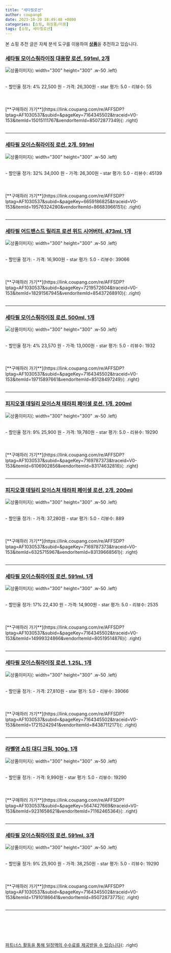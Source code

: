```yaml
---
title: "세타필로션"
author: coupang6
date: 2023-10-20 18:49:48 +0800
categories: [쇼핑, 화장품/미용]
tags: [쇼핑, 세타필로션]
---
```


본 쇼핑 추천 글은 자체 분석 도구를 이용하여 [**상품**](https://link.coupang.com/a/bao1ui)을 추천하고 있습니다.

### [세타필 모이스춰라이징 대용량 로션, 591ml, 2개](https://link.coupang.com/re/AFFSDP?lptag=AF1030537&subid=&pageKey=7164345502&traceid=V0-153&itemId=15015111767&vendorItemId=85072877349)

![상품이미지](https://thumbnail6.coupangcdn.com/thumbnails/remote/230x230ex/image/retail/images/711593805388429-8681b9cc-5d10-40db-99d4-f490d8eca8b5.jpg){: width="300" height="300" .w-50 .left}


<br>
- 할인율 정가: 4%  22,500   원
- 가격: 26,300원
- star 평가: 5.0
- 리뷰수: 55
<br>
<br>
<br>
<br>
[**구매하러 가기**](https://link.coupang.com/re/AFFSDP?lptag=AF1030537&subid=&pageKey=7164345502&traceid=V0-153&itemId=15015111767&vendorItemId=85072877349){: .right}
<br>
<br>

---

### [세타필 모이스춰라이징 로션, 2개, 591ml](https://link.coupang.com/re/AFFSDP?lptag=AF1030537&subid=&pageKey=6659186825&traceid=V0-153&itemId=19576324280&vendorItemId=86683966151)

![상품이미지](https://thumbnail10.coupangcdn.com/thumbnails/remote/230x230ex/image/retail/images/66c11ed6-9977-4d6d-b8c8-5b0315e0ec763808984098455995247.png){: width="300" height="300" .w-50 .left}


<br>
- 할인율 정가: 32%  34,000   원
- 가격: 26,300원
- star 평가: 5.0
- 리뷰수: 45139
<br>
<br>
<br>
<br>
[**구매하러 가기**](https://link.coupang.com/re/AFFSDP?lptag=AF1030537&subid=&pageKey=6659186825&traceid=V0-153&itemId=19576324280&vendorItemId=86683966151){: .right}
<br>
<br>

---

### [세타필 어드밴스드 릴리프 로션 위드 시어버터, 473ml, 1개](https://link.coupang.com/re/AFFSDP?lptag=AF1030537&subid=&pageKey=7219572604&traceid=V0-153&itemId=18291567945&vendorItemId=85437268910)

![상품이미지](https://thumbnail6.coupangcdn.com/thumbnails/remote/230x230ex/image/rs_quotation_api/pfomuxsm/5d672d02c25143ea83678c4b766204f8.png){: width="300" height="300" .w-50 .left}


<br>
- 할인율 정가: 
- 가격: 16,900원
- star 평가: 5.0
- 리뷰수: 39066
<br>
<br>
<br>
<br>
[**구매하러 가기**](https://link.coupang.com/re/AFFSDP?lptag=AF1030537&subid=&pageKey=7219572604&traceid=V0-153&itemId=18291567945&vendorItemId=85437268910){: .right}
<br>
<br>

---

### [세타필 모이스춰라이징 로션, 500ml, 1개](https://link.coupang.com/re/AFFSDP?lptag=AF1030537&subid=&pageKey=7164345502&traceid=V0-153&itemId=19715897661&vendorItemId=85128497249)

![상품이미지](https://thumbnail10.coupangcdn.com/thumbnails/remote/230x230ex/image/rs_quotation_api/u38gth7f/4dd9b982ec6f4a1984f6701ca3e3bfb4.png){: width="300" height="300" .w-50 .left}


<br>
- 할인율 정가: 4%  23,570   원
- 가격: 13,000원
- star 평가: 5.0
- 리뷰수: 1932
<br>
<br>
<br>
<br>
[**구매하러 가기**](https://link.coupang.com/re/AFFSDP?lptag=AF1030537&subid=&pageKey=7164345502&traceid=V0-153&itemId=19715897661&vendorItemId=85128497249){: .right}
<br>
<br>

---

### [피지오겔 데일리 모이스쳐 테라피 페이셜 로션, 1개, 200ml](https://link.coupang.com/re/AFFSDP?lptag=AF1030537&subid=&pageKey=7169787373&traceid=V0-153&itemId=6106902856&vendorItemId=83174632816)

![상품이미지](https://thumbnail7.coupangcdn.com/thumbnails/remote/230x230ex/image/vendor_inventory/1bd3/6a3e6c71730415134cfe2e371e06ad41453240f4b55f645d024dc152fd43.jpg){: width="300" height="300" .w-50 .left}


<br>
- 할인율 정가: 9%  25,900   원
- 가격: 19,780원
- star 평가: 5.0
- 리뷰수: 19290
<br>
<br>
<br>
<br>
[**구매하러 가기**](https://link.coupang.com/re/AFFSDP?lptag=AF1030537&subid=&pageKey=7169787373&traceid=V0-153&itemId=6106902856&vendorItemId=83174632816){: .right}
<br>
<br>

---

### [피지오겔 데일리 모이스쳐 테라피 페이셜 로션, 2개, 200ml](https://link.coupang.com/re/AFFSDP?lptag=AF1030537&subid=&pageKey=7169787373&traceid=V0-153&itemId=6325715967&vendorItemId=83139668561)

![상품이미지](https://thumbnail6.coupangcdn.com/thumbnails/remote/230x230ex/image/vendor_inventory/bca4/70f43f512a1931af549889a75e9397c3c2ad144003e3d286d5be6c06bf32.jpg){: width="300" height="300" .w-50 .left}


<br>
- 할인율 정가: 
- 가격: 37,280원
- star 평가: 5.0
- 리뷰수: 889
<br>
<br>
<br>
<br>
[**구매하러 가기**](https://link.coupang.com/re/AFFSDP?lptag=AF1030537&subid=&pageKey=7169787373&traceid=V0-153&itemId=6325715967&vendorItemId=83139668561){: .right}
<br>
<br>

---

### [세타필 모이스춰라이징 로션, 591ml, 1개](https://link.coupang.com/re/AFFSDP?lptag=AF1030537&subid=&pageKey=7164345502&traceid=V0-153&itemId=14999324866&vendorItemId=80519514876)

![상품이미지](https://thumbnail6.coupangcdn.com/thumbnails/remote/230x230ex/image/retail/images/1322644922592436-233ae835-1c61-4ace-bc8d-8950cb6c315f.jpg){: width="300" height="300" .w-50 .left}


<br>
- 할인율 정가: 17%  22,430   원
- 가격: 14,900원
- star 평가: 5.0
- 리뷰수: 2535
<br>
<br>
<br>
<br>
[**구매하러 가기**](https://link.coupang.com/re/AFFSDP?lptag=AF1030537&subid=&pageKey=7164345502&traceid=V0-153&itemId=14999324866&vendorItemId=80519514876){: .right}
<br>
<br>

---

### [세타필 모이스춰라이징 로션, 1.25L, 1개](https://link.coupang.com/re/AFFSDP?lptag=AF1030537&subid=&pageKey=7164345502&traceid=V0-153&itemId=17215242941&vendorItemId=84387112171)

![상품이미지](https://thumbnail9.coupangcdn.com/thumbnails/remote/230x230ex/image/retail/images/2022/12/20/10/0/196f8a76-789e-4c72-869e-db746d34bfee.png){: width="300" height="300" .w-50 .left}


<br>
- 할인율 정가: 
- 가격: 27,810원
- star 평가: 5.0
- 리뷰수: 39066
<br>
<br>
<br>
<br>
[**구매하러 가기**](https://link.coupang.com/re/AFFSDP?lptag=AF1030537&subid=&pageKey=7164345502&traceid=V0-153&itemId=17215242941&vendorItemId=84387112171){: .right}
<br>
<br>

---

### [라벨영 쇼킹 대디 크림, 100g, 1개](https://link.coupang.com/re/AFFSDP?lptag=AF1030537&subid=&pageKey=5647427669&traceid=V0-153&itemId=9231658621&vendorItemId=71162465364)

![상품이미지](https://thumbnail7.coupangcdn.com/thumbnails/remote/230x230ex/image/vendor_inventory/11ad/19f61f4d093f32976999e4ff2d10958ce4f999357f389f3f4c739f197e6a.jpg){: width="300" height="300" .w-50 .left}


<br>
- 할인율 정가: 
- 가격: 9,990원
- star 평가: 5.0
- 리뷰수: 19290
<br>
<br>
<br>
<br>
[**구매하러 가기**](https://link.coupang.com/re/AFFSDP?lptag=AF1030537&subid=&pageKey=5647427669&traceid=V0-153&itemId=9231658621&vendorItemId=71162465364){: .right}
<br>
<br>

---

### [세타필 모이스춰라이징 로션, 591ml, 3개](https://link.coupang.com/re/AFFSDP?lptag=AF1030537&subid=&pageKey=7164345502&traceid=V0-153&itemId=17910186641&vendorItemId=85072873775)

![상품이미지](https://thumbnail10.coupangcdn.com/thumbnails/remote/230x230ex/image/retail/images/711216595735036-8139ff0f-4120-43d8-a05f-820fa0f83a1d.jpg){: width="300" height="300" .w-50 .left}


<br>
- 할인율 정가: 9%  25,900   원
- 가격: 38,250원
- star 평가: 5.0
- 리뷰수: 19290
<br>
<br>
<br>
<br>
[**구매하러 가기**](https://link.coupang.com/re/AFFSDP?lptag=AF1030537&subid=&pageKey=7164345502&traceid=V0-153&itemId=17910186641&vendorItemId=85072873775){: .right}
<br>
<br>

---
<br><br><br><br><br> [파트너스 활동을 통해 일정액의 수수료를 제공받을 수 있습니다](https://link.coupang.com/a/bao1ui){: .right}